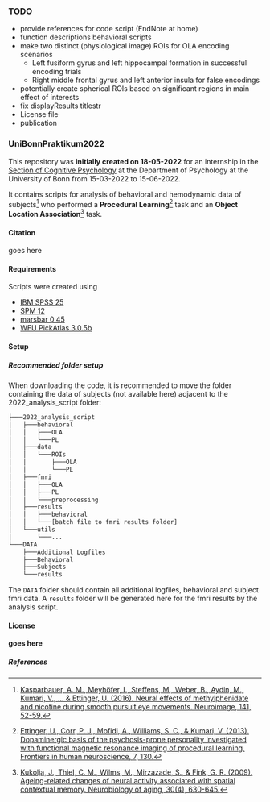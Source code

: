 
### TODO

- provide references for code script (EndNote at home)
- function descriptions behavioral scripts
- make two distinct (physiological image) ROIs for OLA encoding scenarios
	- Left fusiform gyrus and left hippocampal formation in successful encoding trials 
	- Right middle frontal gyrus and left anterior insula for false encodings
- potentially create spherical ROIs based on significant regions in main effect of interests
- fix displayResults titlestr
- License file
- publication


### UniBonnPraktikum2022

This repository was **initially created on 18-05-2022** for an internship in the [Section of Cognitive Psychology](https://www.psychologie.uni-bonn.de/de-en/about-us/sections/cognitive-psychology?set_language=en) at the Department of Psychology at the University of Bonn from 15-03-2022 to 15-06-2022.

It contains scripts for analysis of behavioral and hemodynamic data of subjects[^2] who performed a **Procedural Learning**[^1] task 
and an **Object Location Association**[^3] task.

#### Citation
goes here

#### Requirements
Scripts were created using
- [IBM SPSS 25](https://www.ibm.com/support/pages/downloading-ibm-spss-statistics-25)
- [SPM 12](https://github.com/acv132/spm12)
- [marsbar 0.45](https://github.com/acv132/marsbar)
- [WFU PickAtlas 3.0.5b](https://www.nitrc.org/projects/wfu_pickatlas/)

#### Setup
##### Recommended folder setup
When downloading the code, it is recommended to move the folder containing the data of subjects (not available here) adjacent to the 2022_analysis_script folder:
```bash
├───2022_analysis_script
│   ├───behavioral
│   │   ├───OLA
│   │   └───PL
│   ├───data
│   │   └───ROIs
│   │       ├───OLA
│   │       └───PL
│   ├───fmri
│   │   ├───OLA
│   │   ├───PL
│   │   └───preprocessing
│   ├───results
│   │   ├───behavioral
│   │	└───[batch file to fmri results folder]
│   └───utils
│       └───...
└───DATA
    ├───Additional Logfiles
    ├───Behavioral
    ├───Subjects
    └───results
```
The `DATA` folder should contain all additional logfiles, behavioral and subject fmri data. A `results` folder will be generated here for the fmri results by the analysis script.

#### License
**goes here**

##### References
[^1]: [Ettinger, U., Corr, P. J., Mofidi, A., Williams, S. C., & Kumari, V. (2013). Dopaminergic basis of the psychosis-prone personality investigated with functional magnetic  resonance imaging of procedural learning. Frontiers in human neuroscience, 7, 130.](https://www.frontiersin.org/articles/10.3389/fnhum.2013.00130/full)
[^2]: [Kasparbauer, A. M., Meyhöfer, I., Steffens, M., Weber, B., Aydin, M., Kumari, V., ... & Ettinger, U. (2016). Neural effects of methylphenidate and nicotine during smooth pursuit eye movements. Neuroimage, 141, 52-59.](https://www.sciencedirect.com/science/article/abs/pii/S1053811916303196)
[^3]: [Kukolja, J., Thiel, C. M., Wilms, M., Mirzazade, S., & Fink, G. R. (2009). Ageing-related changes of neural activity associated with spatial contextual memory.     Neurobiology of aging, 30(4), 630-645.](https://www.sciencedirect.com/science/article/abs/pii/S0197458007003363)

